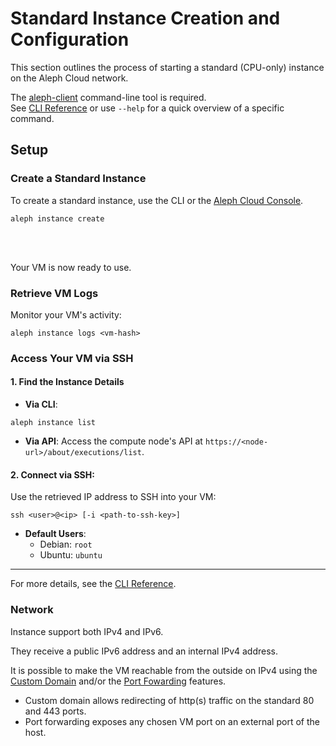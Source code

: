 # Standard Instance Creation and Configuration

This section outlines the process of starting a standard (CPU-only) instance on the Aleph Cloud network.

The [aleph-client](https://github.com/aleph-im/aleph-client/) command-line tool is required.<br>
See [CLI Reference](/devhub/sdks-and-tools/aleph-cli/) or use `--help` for a quick overview of a specific command.

## Setup

### Create a Standard Instance

To create a standard instance, use the CLI or the [Aleph Cloud Console](https://app.aleph.cloud).

```shell
aleph instance create
```
<br/><br/>

Your VM is now ready to use.

### Retrieve VM Logs

Monitor your VM's activity:

```shell
aleph instance logs <vm-hash>
```

### Access Your VM via SSH

#### 1. **Find the Instance Details**

- **Via CLI**:

```shell
aleph instance list
```

- **Via API**: Access the compute node's API at `https://<node-url>/about/executions/list`.

#### 2. **Connect via SSH**:

Use the retrieved IP address to SSH into your VM:

```shell
ssh <user>@<ip> [-i <path-to-ssh-key>]
```

- **Default Users**:
  - Debian: `root`
  - Ubuntu: `ubuntu`

---

For more details, see the [CLI Reference](/devhub/sdks-and-tools/aleph-cli/).


### Network
Instance support both IPv4 and IPv6.

They receive a public IPv6 address and an internal IPv4 address.

It is possible to make the VM reachable from the outside on IPv4 using the [Custom Domain](/deploying-and-hosting/custom-domains/instance.md)  and/or the [Port Fowarding](deploying-and-hosting/ipv4/ipv4-port-forwarding.md) features.

* Custom domain allows redirecting of http(s) traffic on the standard 80 and 443 ports.
* Port forwarding  exposes any chosen VM port on an external port of the host.